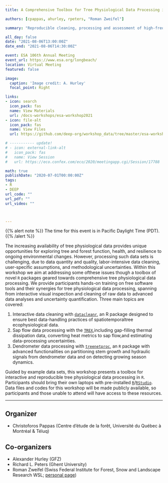 ```yaml
---
title: A Comprehensive Toolbox for Tree Physiological Data Processing in R

authors: [cpappas, ahurley, rpeters, "Roman Zweifel"]

summary: "Reproducible cleaning, processing and assessment of high-frequency time series data sets."

all_day: false
date: "2021-08-06T13:00:00Z"
date_end: "2021-08-06T14:30:00Z"

event: ESA 106th Annual Meeting 
event_url: https://www.esa.org/longbeach/
location: Virtual Meeting
featured: false

image:
  caption: 'Image credit: A. Hurley'
  focal_point: Right

links:
- icon: search
  icon_pack: fas
  name: View Materials
  url: /docs-workshops/esa-workshop2021
- icon: file-alt
  icon_pack: fas
  name: View Files
  url: https://github.com/deep-org/workshop_data/tree/master/esa-workshop2021

# ----------- update! 
# - icon: external-link-alt
#   icon_pack: fas
#   name: View Session
#   url: https://eco.confex.com/eco/2020/meetingapp.cgi/Session/17788

math: true
publishDate: "2020-07-01T00:00:00Z"
tags:
- R
- DEEP
url_code: ""
url_pdf: ""
url_video: ""



---
```


{{% alert note %}}
The time for this event is in Pacific Daylight Time (PDT).
{{% /alert %}}

The increasing availability of tree physiological data provides unique opportunities for exploring tree and forest function, health, and resilience to ongoing environmental changes. However, processing such data sets is challenging, due to data quantity and quality, labor-intensive data cleaning, user-specific assumptions, and methodological uncertainties.
Within this workshop we aim at addressing some ofthese issues though a toolbox of novel `R` packages geared towards comprehensive tree physiological data processing.
We provide participants hands-on training on free software tools and their synergies for tree physiological data processing, spanning from interactive visual inspection and cleaning of raw data to advanced data analyses and uncertainty quantification. 
Three main topics are covered:  
1. Interactive data cleaning with [`datacleanr`](https://the-hull.github.io/datacleanr/), an R package designed to ensure best data-handling practices of spatiotemporaltree ecophysiological data.  
2. Sap flow data processing with the [`TREX`](https://the-hull.github.io/TREX/),including gap-filling thermal dissipation data, converting heat metrics to sap flow,and estimating data-processing uncertainties.  
3. Dendrometer data processing with [`treenetproc`](https://github.com/treenet/treenetproc/), an `R` package with advanced functionalities on partitioning stem growth and hydraulic signals from dendrometer data and on detecting growing season dynamics.


Guided by example data sets, this workshop presents a toolbox for interactive and reproducible tree physiological data processing in `R`.
Participants should bring their own laptops with pre-installed [`R`](https://r-project.org])/[`RStudio`](https://rstudio.com/). 
Data files and codes for this workshop will be made publicly available, so participants and those unable to attend will have access to these resources.

___

<!-- 
# update!
- Follow this [**link**](https://raw.githubusercontent.com/deep-org/workshop_data/master/esa-workshop2020/WK%2021%20-%20Advanced%20Analyses%20of%20Tree%20Physiological%20Time%20Series%20in%20R%20and%20PhytoSim.pdf) for a presentation introducing the workshop.
- Follow this [**link**](/docs-workshops/esa-workshop2021) to view the course materials.
___
-->

## Organizer

- Christoforos Pappas (Centre d’étude de la forêt, Université du Québec à Montréal & Téluq)

## Co-organizers
 
- Alexander Hurley (GFZ)
- Richard L. Peters (Ghent University)
- Roman Zweifel (Swiss Federal Institute for Forest, Snow and Landscape Research WSL; [personal page](https://www.wsl.ch/de/mitarbeitende/zweifel.html))

